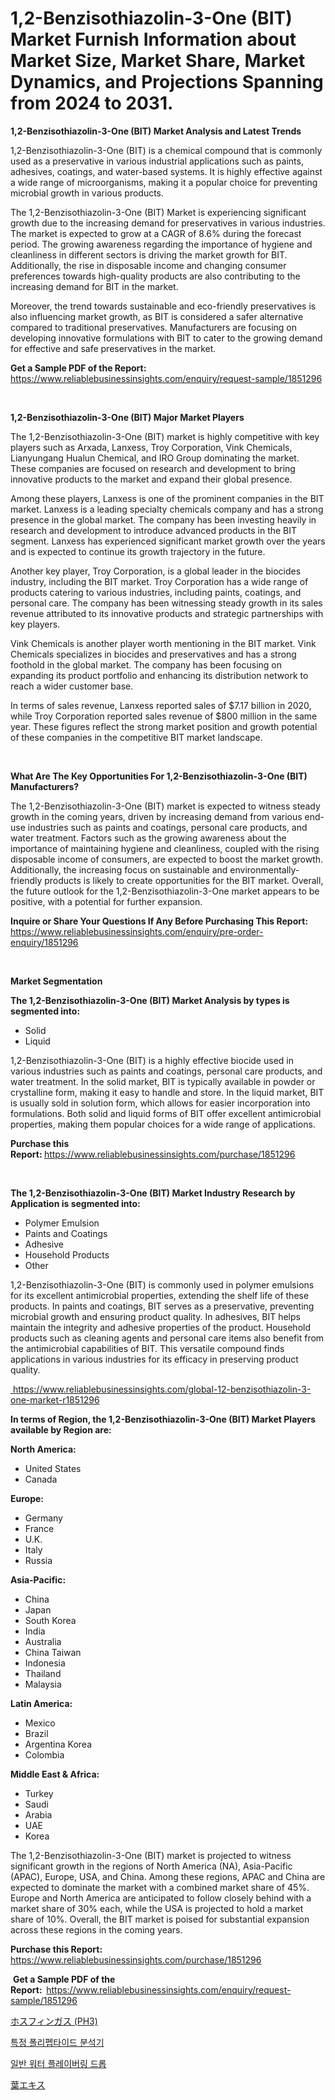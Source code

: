 <p><h1>1,2-Benzisothiazolin-3-One (BIT) Market Furnish Information about Market Size, Market Share, Market Dynamics, and Projections Spanning from 2024 to 2031.</h1></p><p><strong>1,2-Benzisothiazolin-3-One (BIT) Market Analysis and Latest Trends</strong></p>
<p><p>1,2-Benzisothiazolin-3-One (BIT) is a chemical compound that is commonly used as a preservative in various industrial applications such as paints, adhesives, coatings, and water-based systems. It is highly effective against a wide range of microorganisms, making it a popular choice for preventing microbial growth in various products.</p><p>The 1,2-Benzisothiazolin-3-One (BIT) Market is experiencing significant growth due to the increasing demand for preservatives in various industries. The market is expected to grow at a CAGR of 8.6% during the forecast period. The growing awareness regarding the importance of hygiene and cleanliness in different sectors is driving the market growth for BIT. Additionally, the rise in disposable income and changing consumer preferences towards high-quality products are also contributing to the increasing demand for BIT in the market.</p><p>Moreover, the trend towards sustainable and eco-friendly preservatives is also influencing market growth, as BIT is considered a safer alternative compared to traditional preservatives. Manufacturers are focusing on developing innovative formulations with BIT to cater to the growing demand for effective and safe preservatives in the market.</p></p>
<p><strong>Get a Sample PDF of the Report:&nbsp;</strong> <a href="https://www.reliablebusinessinsights.com/enquiry/request-sample/1851296">https://www.reliablebusinessinsights.com/enquiry/request-sample/1851296</a></p>
<p>&nbsp;</p>
<p><strong>1,2-Benzisothiazolin-3-One (BIT) Major Market Players</strong></p>
<p><p>The 1,2-Benzisothiazolin-3-One (BIT) market is highly competitive with key players such as Arxada, Lanxess, Troy Corporation, Vink Chemicals, Lianyungang Hualun Chemical, and IRO Group dominating the market. These companies are focused on research and development to bring innovative products to the market and expand their global presence.</p><p>Among these players, Lanxess is one of the prominent companies in the BIT market. Lanxess is a leading specialty chemicals company and has a strong presence in the global market. The company has been investing heavily in research and development to introduce advanced products in the BIT segment. Lanxess has experienced significant market growth over the years and is expected to continue its growth trajectory in the future.</p><p>Another key player, Troy Corporation, is a global leader in the biocides industry, including the BIT market. Troy Corporation has a wide range of products catering to various industries, including paints, coatings, and personal care. The company has been witnessing steady growth in its sales revenue attributed to its innovative products and strategic partnerships with key players.</p><p>Vink Chemicals is another player worth mentioning in the BIT market. Vink Chemicals specializes in biocides and preservatives and has a strong foothold in the global market. The company has been focusing on expanding its product portfolio and enhancing its distribution network to reach a wider customer base.</p><p>In terms of sales revenue, Lanxess reported sales of $7.17 billion in 2020, while Troy Corporation reported sales revenue of $800 million in the same year. These figures reflect the strong market position and growth potential of these companies in the competitive BIT market landscape.</p></p>
<p>&nbsp;</p>
<p><strong>What Are The Key Opportunities For 1,2-Benzisothiazolin-3-One (BIT) Manufacturers?</strong></p>
<p><p>The 1,2-Benzisothiazolin-3-One (BIT) market is expected to witness steady growth in the coming years, driven by increasing demand from various end-use industries such as paints and coatings, personal care products, and water treatment. Factors such as the growing awareness about the importance of maintaining hygiene and cleanliness, coupled with the rising disposable income of consumers, are expected to boost the market growth. Additionally, the increasing focus on sustainable and environmentally-friendly products is likely to create opportunities for the BIT market. Overall, the future outlook for the 1,2-Benzisothiazolin-3-One market appears to be positive, with a potential for further expansion.</p></p>
<p><strong>Inquire or Share Your Questions If Any Before Purchasing This Report:</strong> <a href="https://www.reliablebusinessinsights.com/enquiry/pre-order-enquiry/1851296">https://www.reliablebusinessinsights.com/enquiry/pre-order-enquiry/1851296</a></p>
<p>&nbsp;</p>
<p><strong>Market Segmentation</strong></p>
<p><strong>The 1,2-Benzisothiazolin-3-One (BIT) Market Analysis by types is segmented into:</strong></p>
<p><ul><li>Solid</li><li>Liquid</li></ul></p>
<p><p>1,2-Benzisothiazolin-3-One (BIT) is a highly effective biocide used in various industries such as paints and coatings, personal care products, and water treatment. In the solid market, BIT is typically available in powder or crystalline form, making it easy to handle and store. In the liquid market, BIT is usually sold in solution form, which allows for easier incorporation into formulations. Both solid and liquid forms of BIT offer excellent antimicrobial properties, making them popular choices for a wide range of applications.</p></p>
<p><strong>Purchase this Report:&nbsp;</strong><a href="https://www.reliablebusinessinsights.com/purchase/1851296">https://www.reliablebusinessinsights.com/purchase/1851296</a></p>
<p>&nbsp;</p>
<p><strong>The 1,2-Benzisothiazolin-3-One (BIT) Market Industry Research by Application is segmented into:</strong></p>
<p><ul><li>Polymer Emulsion</li><li>Paints and Coatings</li><li>Adhesive</li><li>Household Products</li><li>Other</li></ul></p>
<p><p>1,2-Benzisothiazolin-3-One (BIT) is commonly used in polymer emulsions for its excellent antimicrobial properties, extending the shelf life of these products. In paints and coatings, BIT serves as a preservative, preventing microbial growth and ensuring product quality. In adhesives, BIT helps maintain the integrity and adhesive properties of the product. Household products such as cleaning agents and personal care items also benefit from the antimicrobial capabilities of BIT. This versatile compound finds applications in various industries for its efficacy in preserving product quality.</p></p>
<p><a href="https://www.reliablebusinessinsights.com/global-12-benzisothiazolin-3-one-market-r1851296">&nbsp;https://www.reliablebusinessinsights.com/global-12-benzisothiazolin-3-one-market-r1851296</a></p>
<p><strong>In terms of Region, the 1,2-Benzisothiazolin-3-One (BIT) Market Players available by Region are:</strong></p>
<p>
    <p> <strong> North America: </strong>
        <ul>
            <li>United States</li>
            <li>Canada</li>
        </ul>
        </p> 
    <p> <strong> Europe: </strong>
        <ul>
            <li>Germany</li>
            <li>France</li>
            <li>U.K.</li>
            <li>Italy</li>
            <li>Russia</li>
        </ul>
        </p> 
    <p> <strong> Asia-Pacific: </strong>
        <ul>
            <li>China</li>
            <li>Japan</li>
            <li>South Korea</li>
            <li>India</li>
            <li>Australia</li>
            <li>China Taiwan</li>
            <li>Indonesia</li>
            <li>Thailand</li>
            <li>Malaysia</li>
        </ul>
        </p> 
    <p> <strong> Latin America: </strong>
        <ul>
            <li>Mexico</li>
            <li>Brazil</li>
            <li>Argentina Korea</li>
            <li>Colombia</li>
        </ul>
        </p> 
    <p> <strong> Middle East & Africa: </strong>
        <ul>
            <li>Turkey</li>
            <li>Saudi</li>
            <li>Arabia</li>
            <li>UAE</li>
            <li>Korea</li>
        </ul>
    </p>
    </p>
<p><p>The 1,2-Benzisothiazolin-3-One (BIT) market is projected to witness significant growth in the regions of North America (NA), Asia-Pacific (APAC), Europe, USA, and China. Among these regions, APAC and China are expected to dominate the market with a combined market share of 45%. Europe and North America are anticipated to follow closely behind with a market share of 30% each, while the USA is projected to hold a market share of 10%. Overall, the BIT market is poised for substantial expansion across these regions in the coming years.</p></p>
<p><strong>Purchase this Report: </strong><a href="https://www.reliablebusinessinsights.com/purchase/1851296">https://www.reliablebusinessinsights.com/purchase/1851296</a></p>
<p>&nbsp;<strong>Get a Sample PDF of the Report:&nbsp;&nbsp;</strong><a href="https://www.reliablebusinessinsights.com/enquiry/request-sample/1851296">https://www.reliablebusinessinsights.com/enquiry/request-sample/1851296</a></p>
<p><strong></strong></p>
<p><p><a href="https://medium.com/@camerondowd204/%E3%83%AA%E3%83%B3%E5%8C%96%E6%B0%B4%E7%B4%A0%E3%82%AC%E3%82%B9-ph3-%E3%81%AE%E5%B8%82%E5%A0%B4%E8%A6%8F%E6%A8%A1-cagr-%E3%83%88%E3%83%AC%E3%83%B3%E3%83%89-2024-2030-c44d5360aec5">ホスフィンガス (PH3)</a></p><p><a href="https://medium.com/@luffiazaza/%ED%8A%B9%EC%A0%95-%ED%8F%B4%EB%A6%AC%ED%8E%A9%ED%83%80%EC%9D%B4%EB%93%9C-%EB%B6%84%EC%84%9D%EA%B8%B0-%EC%8B%9C%EC%9E%A5-%EC%84%B8%EB%B6%80-%EC%A7%80%ED%91%9C-%ED%95%B4%EB%8F%85-%EC%8B%9C%EC%9E%A5-%EC%A0%90%EC%9C%A0%EC%9C%A8-%ED%8A%B8%EB%A0%8C%EB%93%9C-%EB%B0%8F-%EC%84%B1%EC%9E%A5-%ED%8C%A8%ED%84%B4-4ea9f44280f8">특정 폴리펩타이드 분석기</a></p><p><a href="https://medium.com/@bubblebutt879567/%EC%A0%84%ED%86%B5%EC%A0%81%EC%9D%B8-%EB%AC%BC%EB%A7%9B-%ED%96%A5%EC%88%98-%EB%93%9C%EB%A1%AD-%EC%8B%9C%EC%9E%A5-2031%EB%85%84%EA%B9%8C%EC%A7%80%EC%9D%98-%EB%8F%99%ED%96%A5-%EC%98%88%EC%B8%A1-%EB%B0%8F-%EA%B2%BD%EC%9F%81-%EB%B6%84%EC%84%9D-efda719f6976">일반 워터 플레이버링 드롭</a></p><p><a href="https://medium.com/@brittanyvon2023/%E8%91%89%E3%82%A8%E3%82%AD%E3%82%B9%E5%B8%82%E5%A0%B4%E3%81%AF-%E5%B8%82%E5%A0%B4%E3%82%B7%E3%82%A7%E3%82%A2-%E3%82%B5%E3%82%A4%E3%82%BA-%E3%81%8A%E3%82%88%E3%81%B32031%E5%B9%B4%E3%81%BE%E3%81%A7%E3%81%AE%E4%BA%88%E6%B8%AC%E3%81%AB%E7%84%A6%E7%82%B9%E3%82%92%E5%BD%93%E3%81%A6%E3%81%A6%E3%81%84%E3%81%BE%E3%81%99-9c6bc794a9fc">葉エキス</a></p></p>